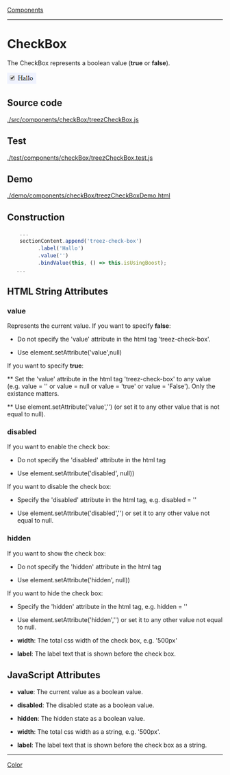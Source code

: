 [Components](../components.md)

----

# CheckBox
		
The CheckBox represents a boolean value (**true** or **false**). 
	
![](../../images/treez_check_box.png)
		
## Source code

[./src/components/checkBox/treezCheckBox.js](../../../src/components/checkBox/treezCheckBox.js)

## Test

[./test/components/checkBox/treezCheckBox.test.js](../../../test/components/checkBox/treezCheckBox.test.js)

## Demo

[./demo/components/checkBox/treezCheckBoxDemo.html](../../../demo/components/checkBox/treezCheckBoxDemo.html)

## Construction

```javascript
    ...
    sectionContent.append('treez-check-box')
		  .label('Hallo')		  
		  .value('')		
		  .bindValue(this, () => this.isUsingBoost);	
   ...
```

## HTML String Attributes

### value

Represents the current value. If you want to specify **false**:

* Do not specify the 'value' attribute in the html tag 'treez-check-box'.

* Use element.setAttribute('value',null)

If you want to specify **true**:

** Set the 'value' attribute in the html tag 'treez-check-box' to any value (e.g. value = '' or value = null or value = 'true' or value = 'False'). Only the existance matters.

** Use element.setAttribute('value','') (or set it to any other value that is not equal to null). 

### disabled

If you want to enable the check box:

* Do not specify the 'disabled' attribute in the html tag

* Use element.setAttribute('disabled', null)) 

If you want to disable the check box:

* Specify the 'disabled' attribute in the html tag, e.g. disabled = ''

* Use element.setAttribute('disabled','') or set it to any other value not equal to null. 

### hidden

If you want to show the check box:

* Do not specify the 'hidden' attribute in the html tag

* Use element.setAttribute('hidden', null)) 

If you want to hide the check box:

* Specify the 'hidden' attribute in the html tag, e.g. hidden = ''

* Use element.setAttribute('hidden','') or set it to any other value not equal to null. 

* **width**: The total css width of the check box, e.g. '500px'

* **label**: The label text that is shown before the check box.

## JavaScript Attributes

* **value**: The current value as a boolean value. 

* **disabled**: The disabled state as a boolean value. 

* **hidden**: The hidden state as a boolean value.

* **width**: The total css width as a string, e.g. '500px'.

* **label**: The label text that is shown before the check box as a string. 


----

[Color](../color/color.md)
